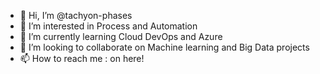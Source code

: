 - 👋 Hi, I’m @tachyon-phases
- 👀 I’m interested in Process and Automation
- 🌱 I’m currently learning Cloud DevOps and Azure
- 💞️ I’m looking to collaborate on Machine learning and Big Data projects
- 📫 How to reach me : on here!

<!---
tachyon-phases/tachyon-phases is a ✨ special ✨ repository because its `README.md` (this file) appears on your GitHub profile.
You can click the Preview link to take a look at your changes.
--->
